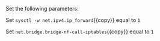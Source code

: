 Set the following parameters:

Set `sysctl -w net.ipv4.ip_forward`{{copy}} equal to `1`

Set `net.bridge.bridge-nf-call-iptables`{{copy}} equal to `1`

